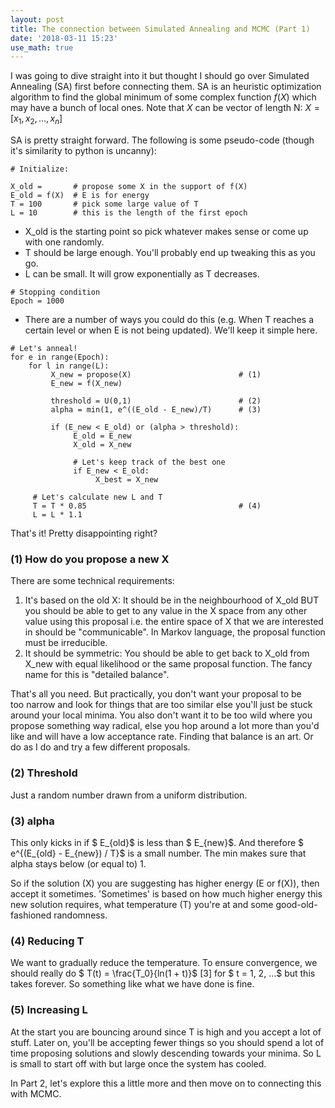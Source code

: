 ```yaml
---
layout: post
title: The connection between Simulated Annealing and MCMC (Part 1)
date: '2018-03-11 15:23'
use_math: true
---
```


I was going to dive straight into it but thought I should go over Simulated Annealing (SA) first before connecting them. SA is an heuristic optimization algorithm to find the global minimum of some complex function $f(X)$ which may have a bunch of local ones. Note that $X$ can be vector of length N: $X = [x_1, x_2, ..., x_n]$

SA is pretty straight forward. The following is some pseudo-code (though it's similarity to python is uncanny):

~~~
# Initialize:

X_old =       # propose some X in the support of f(X)
E_old = f(X)  # E is for energy
T = 100       # pick some large value of T
L = 10        # this is the length of the first epoch
~~~


- X_old is the starting point so pick whatever makes sense or come up with one randomly.
- T should be large enough. You'll probably end up tweaking this as you go.
- L can be small. It will grow exponentially as T decreases.

~~~
# Stopping condition
Epoch = 1000
~~~

- There are a number of ways you could do this (e.g. When T reaches a certain level or when E is not being updated). We'll keep it simple here.

~~~
# Let's anneal!
for e in range(Epoch):
    for l in range(L):
         X_new = propose(X)                        # (1)
         E_new = f(X_new)

         threshold = U(0,1)                        # (2)
         alpha = min(1, e^((E_old - E_new)/T)      # (3)

         if (E_new < E_old) or (alpha > threshold):
              E_old = E_new
              X_old = X_new

              # Let's keep track of the best one
              if E_new < E_old:
                   X_best = X_new

     # Let's calculate new L and T
     T = T * 0.85                                  # (4)
     L = L * 1.1     
~~~

That's it! Pretty disappointing right?

### (1) How do you propose a new X

There are some technical requirements:

1. It's based on the old X: It should be in the neighbourhood of X_old BUT you should be able to get to any value in the X space from any other value using this proposal i.e. the entire space of X that we are interested in should be "communicable". In Markov language, the proposal function must be irreducible.
2. It should be symmetric: You should be able to get back to X_old from X_new with equal likelihood or the same proposal function. The fancy name for this is "detailed balance".

That's all you need. But practically, you don't want your proposal to be too narrow and look for things that are too similar else you'll just be stuck around your local minima. You also don't want it to be too wild where you propose something way radical, else you hop around a lot more than you'd like and will have a low acceptance rate. Finding that balance is an art. Or do as I do and try a few different proposals.

### (2) Threshold

Just a random number drawn from a uniform distribution.

### (3) alpha

This only kicks in if $ E_{old}$ is less than $ E_{new}$. And therefore $ e^{(E_{old} - E_{new}) / T}$ is a small number. The min makes sure that alpha stays below (or equal to) 1.

So if the solution (X) you are suggesting has higher energy (E or f(X)), then accept it sometimes. 'Sometimes' is based on how much higher energy this new solution requires, what temperature (T) you're at and some good-old-fashioned randomness.

### (4) Reducing T

We want to gradually reduce the temperature. To ensure convergence, we should really do $ T(t) = \frac{T_0}{ln(1 + t)}$ [3] for $ t = 1, 2, ...$ but this takes forever. So something like what we have done is fine.

### (5) Increasing L

At the start you are bouncing around since T is high and you accept a lot of stuff. Later on, you'll be accepting fewer things so you should spend a lot of time proposing solutions and slowly descending towards your minima. So L is small to start off with but large once the system has cooled.

In Part 2, let's explore this a little more and then move on to connecting this with MCMC.
